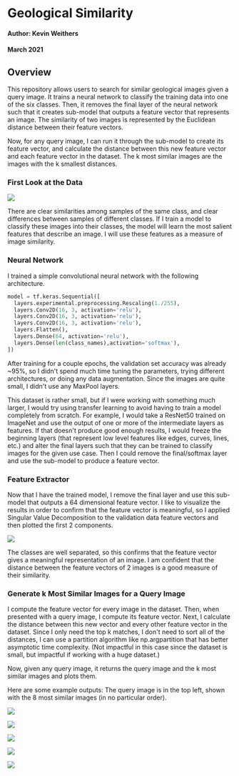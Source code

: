# Geological Similarity 
#### Author: Kevin Weithers
#### March 2021

## Overview 

This repository allows users to search for similar geological images given a query image. It trains a neural network to classify the training data into one of the six classes. Then, it removes the final layer of the neural network such that it creates sub-model that outputs a feature vector that represents an image. The similarity of two images is represented by the Euclidean distance between their feature vectors.

Now, for any query image, I can run it through the sub-model to create its feature vector, and calculate the distance between this new feature vector and each feature vector in the dataset. The k most similar images are the images with the k smallest distances.

### First Look at the Data

![](samples.png)

There are clear similarities among samples of the same class, and clear differences between samples of different classes. If I train a model to classify these images into their classes, the model will learn the most salient features that describe an image. I will use these features as a measure of image similarity.

### Neural Network

I trained a simple convolutional neural network with the following architecture. 

```python
model = tf.keras.Sequential([
  layers.experimental.preprocessing.Rescaling(1./255),
  layers.Conv2D(16, 3, activation='relu'),
  layers.Conv2D(16, 3, activation='relu'),
  layers.Conv2D(16, 3, activation='relu'),
  layers.Flatten(),
  layers.Dense(64, activation='relu'),
  layers.Dense(len(class_names),activation='softmax'),
])
```

After training for a couple epochs, the validation set accuracy was already ~95%, so I didn't spend much time tuning the parameters, trying different architectures, or doing any data augmentation. Since the images are quite small, I didn't use any MaxPool layers. 

This dataset is rather small, but if I were working with something much larger, I would try using transfer learning to avoid having to train a model completely from scratch. For example, I would take a ResNet50 trained on ImageNet and use the output of one or more of the intermediate layers as features. If that doesn't produce good enough results, I would freeze the beginning layers (that represent low level features like edges, curves, lines, etc.) and alter the final layers such that they can be trained to classify images for the given use case. Then I could remove the final/softmax layer and use the sub-model to produce a feature vector.

### Feature Extractor

Now that I have the trained model, I remove the final layer and use this sub-model that outputs a 64 dimensional feature vector. I like to visualize the results in order to confirm that the feature vector is meaningful, so I applied Singular Value Decomposition to the validation data feature vectors and then plotted the first 2 components.

![](2dFeatures.png)

The classes are well separated, so this confirms that the feature vector gives a meaningful representation of an image. I am confident that the distance between the feature vectors of 2 images is a good measure of their similarity.

### Generate k Most Similar Images for a Query Image

I compute the feature vector for every image in the dataset. Then, when presented with a query image, I compute its feature vector. Next, I calculate the distance between this new vector and every other feature vector in the dataset. Since I only need the top k matches, I don't need to sort all of the distances, I can use a partition algorithm like np.argpartition that has better asymptotic time complexity. (Not impactful in this case since the dataset is small, but impactful if working with a huge dataset.)

Now, given any query image, it returns the query image and the k most similar images and plots them.

Here are some example outputs: The query image is in the top left, shown with the 8 most similar images (in no particular order).

![](similar4.png)

![](similar3.png)

![](similar5.png)

![](similar2.png)

![](similar1.png)

